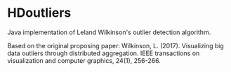 # HDoutliers
 Java implementation of Leland Wilkinson's outlier detection algorithm.
 
 Based on the original proposing paper: Wilkinson, L. (2017). Visualizing big data outliers through distributed aggregation. IEEE transactions on visualization and computer graphics, 24(1), 256-266.
